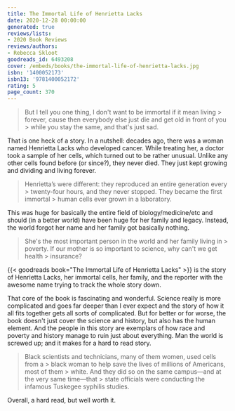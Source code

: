 ```yaml
---
title: The Immortal Life of Henrietta Lacks
date: 2020-12-28 00:00:00
generated: true
reviews/lists:
- 2020 Book Reviews
reviews/authors:
- Rebecca Skloot
goodreads_id: 6493208
cover: /embeds/books/the-immortal-life-of-henrietta-lacks.jpg
isbn: '1400052173'
isbn13: '9781400052172'
rating: 5
page_count: 370
---
```

> But I tell you one thing, I don't want to be immortal if it mean living > forever, cause then everybody else just die and get old in front of you > while you stay the same, and that's just sad.

That is one heck of a story. In a nutshell: decades ago, there was a woman named Henrietta Lacks who developed cancer. While treating her, a doctor took a sample of her cells, which turned out to be rather unusual. Unlike any other cells found before (or since?), they never died. They just kept growing and dividing and living forever.  

<!--more-->

> Henrietta’s were different: they reproduced an entire generation every > twenty-four hours, and they never stopped. They became the first immortal > human cells ever grown in a laboratory.

This was huge for basically the entire field of biology/medicine/etc and should (in a better world) have been huge for her family and legacy. Instead, the world forgot her name and her family got basically nothing.  

> She's the most important person in the world and her family living in > poverty. If our mother is so important to science, why can't we get health > insurance?

{{< goodreads book="The Immortal Life of Henrietta Lacks" >}} is the story of Henrietta Lacks, her immortal cells, her family, and the reporter with the awesome name trying to track the whole story down.  

That core of the book is fascinating and wonderful. Science really is more complicated and goes far deeper than I ever expect and the story of how it all fits together gets all sorts of complicated. But for better or for worse, the book doesn't just cover the science and history, but also has the human element. And the people in this story are exemplars of how race and poverty and history manage to ruin just about everything. Man the world is screwed up; and it makes for a hard to read story.  

> Black scientists and technicians, many of them women, used cells from a > black woman to help save the lives of millions of Americans, most of them > white. And they did so on the same campus—and at the very same time—that > state officials were conducting the infamous Tuskegee syphilis studies.

Overall, a hard read, but well worth it.